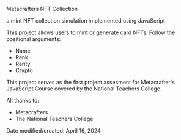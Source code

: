 Metacrafters NFT Collection

a mint NFT collection simulation implemented using JavaScript

This project allows users to mint or generate card NFTs. Follow the positional arguments:
- Name
- Rank
- Rarity
- Crypto

This project serves as the first project assesment for Metacrafter's JavaScript Course 
covered by the National Teachers College.

All thanks to:
- Metacrafters
- The National Teachers College

Date modified/created: April 16, 2024